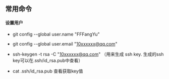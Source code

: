 ## 常用命令

#### 设置用户

- git config --global user.name "FFFangYu"
- git config --global user.email "10xxxxxx@qq.com"

- ssh-keygen -t rsa -C "10xxxxxx@qq.com"     （用来生成 ssh key.   生成的ssh key可以在.ssh/id_rsa.pub中查看）
- cat .ssh/id_rsa.pub    查看获取key值





